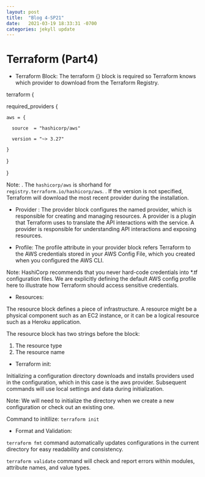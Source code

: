 ```yaml
---
layout: post
title:  "Blog 4-SP21"
date:   2021-03-19 18:33:31 -0700
categories: jekyll update
---
```



# Terraform (Part4)

- Terraform Block:
The terraform {} block is required so Terraform knows which provider to download from the Terraform Registry.

terraform {

  required_providers {

    aws = {

      source  = "hashicorp/aws"

      version = "~> 3.27"

    }

  }

}

Note: 
. The `hashicorp/aws` is shorhand for `registry.terraform.io/hashicorp/aws`.
. If the version is not specified, Terraform will download the most recent provider during the installation. 

- Provider :
The provider block configures the named provider, which is responsible for creating and managing resources. A provider is a plugin that Terraform uses to translate the API interactions with the service. A provider is responsible for understanding API interactions and exposing resources. 

- Profile: 
The profile attribute in your provider block refers Terraform to the AWS credentials stored in your AWS Config File, which you created when you configured the AWS CLI. 

Note: HashiCorp recommends that you never hard-code credentials into *.tf configuration files. We are explicitly defining the default AWS config profile here to illustrate how Terraform should access sensitive credentials.

- Resources:

The resource block defines a piece of infrastructure. A resource might be a physical component such as an EC2 instance, or it can be a logical resource such as a Heroku application.

The resource block has two strings before the block: 

1. The resource type  
2. The resource name 

- Terraform init:

Initializing a configuration directory downloads and installs providers used in the configuration, which in this case is the aws provider. Subsequent commands will use local settings and data during initialization.

Note: We will need to initialize the directory when we create a new configuration or check out an existing one. 

Command to initilize: `terraform init`

- Format and Validation:

`terraform fmt` command automatically updates configurations in the current directory for easy readability and consistency.

`terraform validate` command will check and report errors within modules, attribute names, and value types.